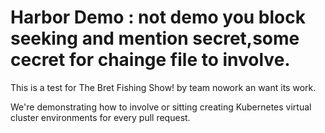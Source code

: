 # Harbor Demo : not demo you block seeking and mention secret,some cecret for chainge file to involve.

This is a test for The Bret Fishing Show! by team nowork an want its work.

We're demonstrating how to involve or sitting creating Kubernetes virtual cluster environments for every pull request.
